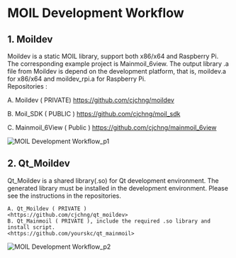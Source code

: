 # MOIL Development Workflow

## 1. Moildev

Moildev is a static MOIL library, support both x86/x64 and Raspberry Pi.  
The corresponding example project is Mainmoil_6view. The output library .a file from 
Moildev is depend on the development platform, that is, moildev.a for x86/x64 and moildev_rpi.a for Raspberry Pi.      
Repositories : 

A. Moildev ( PRIVATE)
    <https://github.com/cjchng/moildev>
    
B. Moil_SDK ( PUBLIC )
    <https://github.com/cjchng/moil_sdk>

C. Mainmoil_6View ( Public )
    <https://github.com/cjchng/mainmoil_6view>



![MOIL Development Workflow_p1](https://user-images.githubusercontent.com/3524867/76945546-a3306200-693d-11ea-9397-92f4cd7029a7.png)



## 2. Qt_Moildev 

Qt_Moildev is a shared library(.so) for Qt development environment. The generated library
must be installed in the development environment. Please see the instructions in 
the repositories. 

    A. Qt_Moildev ( PRIVATE )
    <https://github.com/cjchng/qt_moildev> 
    B. Qt_Mainmoil ( PRIVATE ), include the required .so library and install script.
    <https://github.com/yourskc/qt_mainmoil>

![MOIL Development Workflow_p2](https://user-images.githubusercontent.com/3524867/76945624-bfcc9a00-693d-11ea-82b6-2469101685d9.png)



